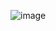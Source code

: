 ![image](https://user-images.githubusercontent.com/77121931/225305378-d4eb79b0-5394-4339-a3bc-f3a79aeb6ca6.png)
